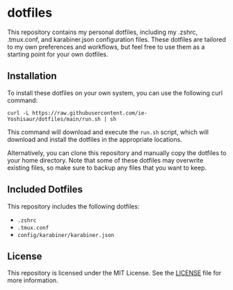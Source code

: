 # dotfiles

This repository contains my personal dotfiles, including my .zshrc, .tmux.conf, and karabiner.json configuration files. These dotfiles are tailored to my own preferences and workflows, but feel free to use them as a starting point for your own dotfiles.

## Installation

To install these dotfiles on your own system, you can use the following curl command:

```
curl -L https://raw.githubusercontent.com/ie-Yoshisaur/dotfiles/main/run.sh | sh
```

This command will download and execute the `run.sh` script, which will download and install the dotfiles in the appropriate locations.

Alternatively, you can clone this repository and manually copy the dotfiles to your home directory. Note that some of these dotfiles may overwrite existing files, so make sure to backup any files that you want to keep.

## Included Dotfiles

This repository includes the following dotfiles:

- `.zshrc`
- `.tmux.conf`
- `config/karabiner/karabiner.json`

## License

This repository is licensed under the MIT License. See the [LICENSE](LICENSE) file for more information.

